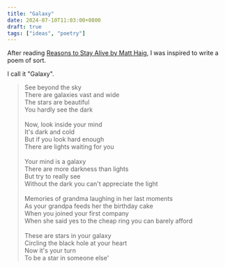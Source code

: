```yaml
---
title: "Galaxy"
date: 2024-07-10T11:03:00+0800
draft: true
tags: ["ideas", "poetry"]
---
```


After reading [Reasons to Stay Alive by Matt Haig](https://www.amazon.com/Reasons-Stay-Alive-Matt-Haig/dp/0143128728), I was inspired to write a poem of sort.

I call it "Galaxy".

> See beyond the sky \
> There are galaxies vast and wide \
> The stars are beautiful \
> You hardly see the dark \
> \
> Now, look inside your mind \
> It's dark and cold \
> But if you look hard enough \
> There are lights waiting for you \
> \
> Your mind is a galaxy \
> There are more darkness than lights \
> But try to really see \
> Without the dark you can't appreciate the light \
> \
> Memories of grandma laughing in her last moments \
> As your grandpa feeds her the birthday cake \
> When you joined your first company \
> When she said yes to the cheap ring you can barely afford \
> \
> These are stars in your galaxy \
> Circling the black hole at your heart \
> Now it's your turn \
> To be a star in someone else'
